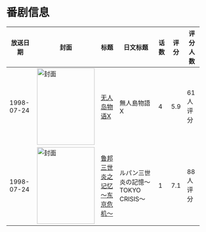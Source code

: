 # 番剧信息

|放送日期|封面|标题|日文标题|话数|评分|评分人数|
|---|---|---|---|---|---|---|
|1998-07-24|<img src="/img/no_icon_subject.png" alt="封面" style="width:150px;height:200px;object-fit:cover;">|[无人岛物语X](https://bangumi.tv/subject/75689)|無人島物語X|4|5.9|61人评分|
|1998-07-24|<img src="//lain.bgm.tv/pic/cover/c/48/69/83012_FZNn1.jpg" alt="封面" style="width:150px;height:200px;object-fit:cover;">|[鲁邦三世 炎之记忆～东京危机～](https://bangumi.tv/subject/83012)|ルパン三世 炎の記憶〜TOKYO CRISIS〜|1|7.1|88人评分|
